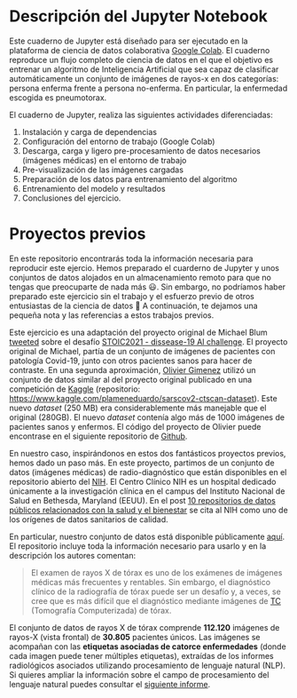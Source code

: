 # Descripción del Jupyter Notebook

Este cuaderno de Jupyter está diseñado para ser ejecutado en la plataforma de ciencia de datos colaborativa [Google Colab](https://colab.research.google.com/%5D). El cuaderno reproduce un flujo completo de ciencia de datos en el que el objetivo es entrenar un algoritmo de Inteligencia Artificial que sea capaz de clasificar automáticamente un conjunto de imágenes de rayos-x en dos categorías: persona enferma frente a persona no-enferma. En particular, la enfermedad escogida es pneumotorax.

El cuaderno de Jupyter, realiza las siguientes actividades diferenciadas:

1. Instalación y carga de dependencias
2. Configuración del entorno de trabajo (Google Colab)
3. Descarga, carga y ligero pre-procesamiento de datos necesarios (imágenes médicas) en el entorno de trabajo
4. Pre-visualización de las imágenes cargadas
5. Preparación de los datos para entrenamiento del algoritmo
6. Entrenamiento del modelo y resultados
7. Conclusiones del ejercicio.


# Proyectos previos


En este repositorio encontrarás toda la información necesaria para reproducir este ejercio. Hemos preparado el cuarderno de Jupyter y unos conjuntos de datos alojados en un almacenamiento remoto para que no tengas que preocuparte de nada más :smiley:. Sin embargo, no podríamos haber preparado este ejercicio sin el trabajo y el esfuerzo previo de otros entusiastas de la ciencia de datos :raised_hands: A continuación, te dejamos una pequeña nota y las referencias a estos trabajos previos. 

Este ejercicio es una adaptación del proyecto original de Michael Blum [tweeted](https://twitter.com/mblum_g/status/1475940763716444161?s=20) sobre el desafío [STOIC2021 - dissease-19 AI challenge](https://stoic2021.grand-challenge.org/stoic2021/). El proyecto original de Michael, partía de un conjunto de imágenes de pacientes con patología Covid-19, junto con otros pacientes sanos para hacer de contraste. En una segunda aproximación, [Olivier Gimenez](https://oliviergimenez.github.io/) utilizó un conjunto de datos similar al del proyecto original publicado en una competición de [Kaggle](https://en.wikipedia.org/wiki/Kaggle) (repositorio: <https://www.kaggle.com/plameneduardo/sarscov2-ctscan-dataset>). Este nuevo _dataset_ (250 MB) era considerablemente más manejable que el original (280GB). El nuevo _dataset_ contenía algo más de 1000 imágenes de pacientes sanos y enfermos. El código del proyecto de Olivier puede encontrase en el siguiente repositorio de [Github](https://github.com/oliviergimenez/bin-image-classif).

En nuestro caso, inspirándonos en estos dos fantásticos proyectos previos, hemos dado un paso más. En este proyecto, partimos de un conjunto de datos (imágenes médicas) de radio-diagnóstico que están disponibles en el repositorio abierto del [NIH](https://clinicalcenter.nih.gov/). El Centro Clínico NIH es un hospital dedicado únicamente a la investigación clínica en el campus del Instituto Nacional de Salud en Bethesda, Maryland (EEUU). En el post [10 repositorios de datos públicos relacionados con la salud y el bienestar](https://datos.gob.es/es/noticia/10-repositorios-de-datos-publicos-relacionados-con-la-salud-y-el-bienestar) se cita al NIH como uno de los orígenes de datos sanitarios de calidad.

En particular, nuestro conjunto de datos está disponible públicamente [aquí](https://nihcc.app.box.com/v/ChestXray-NIHCC/folder/36938765345). El repositorio incluye toda la información necesario para usarlo y en la descripción los autores comentan:

>El examen de rayos X de tórax es uno de los exámenes de imágenes médicas más frecuentes y rentables. Sin embargo, el diagnóstico clínico de la radiografía de tórax puede ser un desafío y, a veces, se cree que es más difícil que el diagnóstico mediante imágenes de [TC](https://es.wikipedia.org/wiki/Tomograf%C3%ADa_axial_computarizada) (Tomografía Computerizada) de tórax.

El conjunto de datos de rayos X de tórax comprende **112.120** imágenes de rayos-X (vista frontal) de **30.805** pacientes únicos. Las imágenes se acompañan con las **etiquetas asociadas de catorce enfermedades** (donde cada imagen puede tener múltiples etiquetas), extraídas de los informes radiológicos asociados utilizando procesamiento de lenguaje natural (NLP). Si quieres ampliar la información sobre el campo de procesamiento del lenguaje natural puedes consultar el [siguiente informe](https://datos.gob.es/es/documentacion/tecnologias-emergentes-y-datos-abiertos-procesamiento-del-lenguaje-natural).
